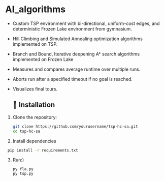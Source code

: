 # AI_algorithms

- Custom TSP environment with bi-directional, uniform-cost edges, and deterministic Frozen Lake environment from gymnasium.
- Hill Climbing and Simulated Annealing optimization algorithms implemented on TSP.
- Branch and Bound, Iterative deepening A* search algorithms implemented on Frozen Lake
- Measures and compares average runtime over multiple runs.
- Aborts run after a specified timeout if no goal is reached.
- Visualizes final tours.

  ## 🔧 Installation

1. Clone the repository:

   ```bash
   git clone https://github.com/yourusername/tsp-hc-sa.git
   cd tsp-hc-sa

2. Install dependencies
  ```bash 
   pip install -r requirements.txt
  ```

3. Run:)
   ```
   py fla.py
   py tsp.py
 


